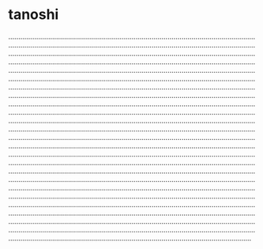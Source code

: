 # tanoshi

..........................................................................................................................................................................................................................................................................................................................................................................................................................................................................................................................................................................................................................................................................................................................................................................................................................................................................................................................................................................................................................................................................................................................................................................................................................................................................................................................................................................................................................................................................................................................................................................................................................................................................................................................................................................................................................................................................................................................................................................................................................................................................................................................................................................................................................................................................................................................................................................................................................................................................................................................................................................................................................................................................................................................................................................................................................................................................................................................................................................................................................................................................................................................................................................................................................